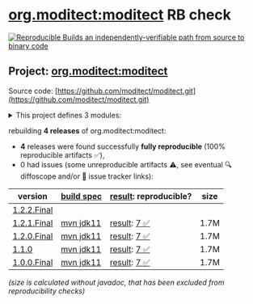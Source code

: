 [org.moditect:moditect](https://central.sonatype.com/artifact/org.moditect/moditect/versions) RB check
=======

[![Reproducible Builds](https://reproducible-builds.org/images/logos/rb.svg) an independently-verifiable path from source to binary code](https://reproducible-builds.org/)

## Project: [org.moditect:moditect](https://central.sonatype.com/artifact/org.moditect/moditect/versions)

Source code: [https://github.com/moditect/moditect.git](https://github.com/moditect/moditect.git)

<details><summary>This project defines 3 modules:</summary>

* [org.moditect:moditect](https://central.sonatype.com/artifact/org.moditect/moditect/1.2.1.Final)
* [org.moditect:moditect-maven-plugin](https://central.sonatype.com/artifact/org.moditect/moditect-maven-plugin/1.2.1.Final)
* [org.moditect:moditect-parent](https://central.sonatype.com/artifact/org.moditect/moditect-parent/1.2.1.Final)
</details>

rebuilding **4 releases** of org.moditect:moditect:
- **4** releases were found successfully **fully reproducible** (100% reproducible artifacts :white_check_mark:),
- 0 had issues (some unreproducible artifacts :warning:, see eventual :mag: diffoscope and/or :memo: issue tracker links):

| version | [build spec](/BUILDSPEC.md) | [result](https://reproducible-builds.org/docs/jvm/): reproducible? | size |
| -- | --------- | ------ | -- |
| [1.2.2.Final](https://central.sonatype.com/artifact/org.moditect/moditect/1.2.2.Final/pom) | | | |
| [1.2.1.Final](https://central.sonatype.com/artifact/org.moditect/moditect/1.2.1.Final/pom) | [mvn jdk11](moditect-1.2.1.Final.buildspec) | [result](moditect-aggregator-1.2.1.Final.buildinfo): [7 :white_check_mark: ](moditect-aggregator-1.2.1.Final.buildcompare) | 1.7M |
| [1.2.0.Final](https://central.sonatype.com/artifact/org.moditect/moditect/1.2.0.Final/pom) | [mvn jdk11](moditect-1.2.0.Final.buildspec) | [result](moditect-aggregator-1.2.0.Final.buildinfo): [7 :white_check_mark: ](moditect-aggregator-1.2.0.Final.buildcompare) | 1.7M |
| [1.1.0](https://central.sonatype.com/artifact/org.moditect/moditect/1.1.0/pom) | [mvn jdk11](moditect-1.1.0.buildspec) | [result](moditect-aggregator-1.1.0.buildinfo): [7 :white_check_mark: ](moditect-aggregator-1.1.0.buildcompare) | 1.7M |
| [1.0.0.Final](https://central.sonatype.com/artifact/org.moditect/moditect/1.0.0.Final/pom) | [mvn jdk11](moditect-1.0.0.Final.buildspec) | [result](moditect-aggregator-1.0.0.Final.buildinfo): [7 :white_check_mark: ](moditect-aggregator-1.0.0.Final.buildcompare) | 1.7M |

<i>(size is calculated without javadoc, that has been excluded from reproducibility checks)</i>
